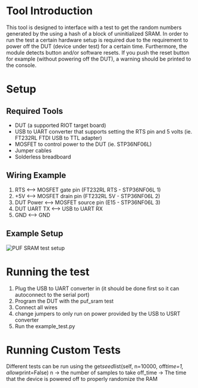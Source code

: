 # Tool Introduction
This tool is designed to interface with a test to get the random numbers generated by the using a hash of a block of uninitialized SRAM.  In order to run the test a certain hardware setup is required due to the requirement to power off the DUT (device under test) for a certain time. Furthermore, the module detects button and/or software resets. If you push the reset button for example (without powering off the DUT), a warning should be printed to the console.

# Setup
## Required Tools
- DUT (a supported RIOT target board)
- USB to UART converter that supports setting the RTS pin and 5 volts (ie. FT232RL FTDI USB to TTL adapter)
- MOSFET to control power to the DUT (ie. STP36NF06L)
- Jumper cables
- Solderless breadboard

## Wiring Example
1. RTS <--> MOSFET gate pin (FT232RL RTS - STP36NF06L 1)
2. +5V <--> MOSFET drain pin (FT232RL 5V - STP36NF06L 2)
3. DUT Power <--> MOSFET source pin (E15 - STP36NF06L 3)
4. DUT UART TX <--> USB to UART RX
5. GND <--> GND

## Example Setup
![PUF SRAM test setup](https://raw.githubusercontent.com/wiki/RIOT-OS/RIOT/images/puf-sram-setup.jpg)


# Running the test
1. Plug the USB to UART converter in (it should be done first so it can autoconnect to the serial port)
2. Program the DUT with the puf_sram test
3. Connect all wires
4. change jumpers to only run on power provided by the USB to USRT converter
5. Run the example_test.py

# Running Custom Tests
Different tests can be run using the get*seed*list(self, n=10000, off*time=1, allow*print=False)
n -> the number of samples to take
off_time -> The time that the device is powered off to properly randomize the RAM

